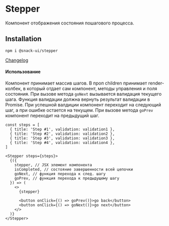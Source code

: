 # Stepper

Компонент отображения состояния пошагового процесса.

## Installation
`npm i @snack-ui/stepper`

[Changelog](./CHANGELOG.md)

#### Использование

Компонент принимает массив шагов. В проп children принимает render-колбек, в который отдает сам компонент, методы управления и поля состояния.
При вызове метода `goNext` вызывается валидация текущего шага. Функция валидации должна вернуть результат валидации в Promise. При успешной валдиции компонент переходит на следующий шаг, а при ошибке остается на текущем.
При вызове метода `goPrev` компонент переходит на предыдущий шаг.


```tsx
const steps = [
  { title: 'Step #1', validation: validation1 },
  { title: 'Step #2', validation: validation2 },
  { title: 'Step #3', validation: validation3 },
  { title: 'Step #4', validation: validation4 },
]

<Stepper steps={steps}>
  {({
    stepper, // JSX элемент компонента
    isCompleted, // состояние завершенности всей цепочки
    goNext, // функция перехода к след. шагу
    goPrev, // функция перехода к предыдущему шагу
  }) => (
    <>
      {stepper}

      <button onClick={() => goPrev()}>go back</button>
      <button onClick={() => goNext()}>go next</button>
    </>
  )}
</Stepper>
```

